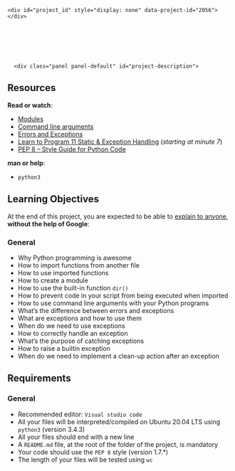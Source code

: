 



    <div id="project_id" style="display: none" data-project-id="2056"></div>



      

      

      <div class="panel panel-default" id="project-description">
  <div class="panel-body">
    <h2>Resources</h2>

<p><strong>Read or watch</strong>:</p>

<ul>
<li><a href="/rltoken/BSjlo-phgAvB9FWYeTo-bQ" title="Modules" target="_blank">Modules</a> </li>
<li><a href="/rltoken/wF0YjiM9DAGAkVLFsC7OdQ" title="Command line arguments" target="_blank">Command line arguments</a> </li>
<li><a href="/rltoken/dgTLhFa7VKGOfCy8sIVhfw" title="Errors and Exceptions" target="_blank">Errors and Exceptions</a> </li>
<li><a href="/rltoken/Kl0rZ0gVrDszVd6fzV6XtQ" title="Learn to Program 11 Static &amp; Exception Handling" target="_blank">Learn to Program 11 Static &amp; Exception Handling</a> (<em>starting at minute 7</em>)</li>
<li><a href="/rltoken/jO9By8tpVv_vKzNjc1TeHA" title="PEP 8 -- Style Guide for Python Code" target="_blank">PEP 8 &ndash; Style Guide for Python Code</a> </li>
</ul>

<p><strong>man or help</strong>:</p>

<ul>
<li><code>python3</code></li>
</ul>

<h2>Learning Objectives</h2>

<p>At the end of this project, you are expected to be able to <a href="/rltoken/MeWMQXhWHDbHC8-0a11Cbg" title="explain to anyone" target="_blank">explain to anyone</a>, <strong>without the help of Google</strong>:</p>

<h3>General</h3>

<ul>
<li>Why Python programming is awesome</li>
<li>How to import functions from another file</li>
<li>How to use imported functions</li>
<li>How to create a module</li>
<li>How to use the built-in function <code>dir()</code></li>
<li>How to prevent code in your script from being executed when imported</li>
<li>How to use command line arguments with your Python programs</li>
<li>What&rsquo;s the difference between errors and exceptions</li>
<li>What are exceptions and how to use them</li>
<li>When do we need to use exceptions</li>
<li>How to correctly handle an exception</li>
<li>What&rsquo;s the purpose of catching exceptions</li>
<li>How to raise a builtin exception</li>
<li>When do we need to implement a clean-up action after an exception</li>
</ul>

<h2>Requirements</h2>

<h3>General</h3>

<ul>
<li>Recommended editor: <code>Visual studio code</code></li>
<li>All your files will be interpreted/compiled on Ubuntu 20.04 LTS using <code>python3</code> (version 3.4.3)</li>
<li>All your files should end with a new line</li>
<li>A <code>README.md</code> file, at the root of the folder of the project, is mandatory</li>
<li>Your code should use the <code>PEP 8</code> style (version 1.7.*)</li>
<li>The length of your files will be tested using <code>wc</code></li>
</ul>

  </div>
</div>